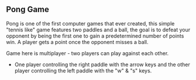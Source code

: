 ## Pong Game

Pong is one of the first computer games that ever created, this simple "tennis like" game features two paddles and a ball, the goal is to defeat your opponent by being the first one to gain a predetermined number of points win. A player gets a point once the opponent misses a ball.

Game here is multiplayer - two players can play against each other.
- One player controlling the right paddle with the arrow keys and the other player controlling the left paddle with the "w" & "s" keys.